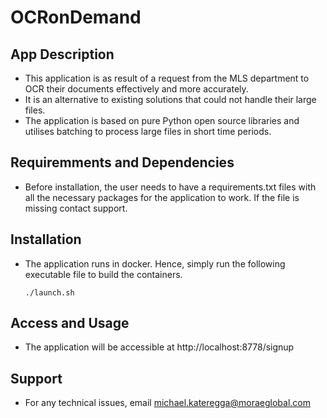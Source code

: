 # OCRonDemand

## App Description

- This application is as result of a request from the MLS department to OCR their documents effectively and more accurately.
- It is an alternative to existing solutions that could not handle their large files.
- The application is based on pure Python open source libraries and utilises batching to process large files in short time periods.

## Requiremments and Dependencies

- Before installation, the user needs to have a requirements.txt files with all the necessary packages for the application to work. If the file is missing contact support.

## Installation

- The application runs in docker. Hence, simply run the following executable file to build the containers.
  ```
  ./launch.sh
  ```

## Access and Usage

- The application will be accessible at http://localhost:8778/signup

## Support

- For any technical issues, email michael.kateregga@moraeglobal.com
